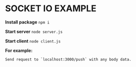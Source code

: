 # SOCKET IO EXAMPLE
**Install package**
	`npm i`
  
**Start server**
	`node server.js`

**Start client**
	`node client.js`	

**For example:**

	Send request to `localhost:3000/push` with any body data.
  
